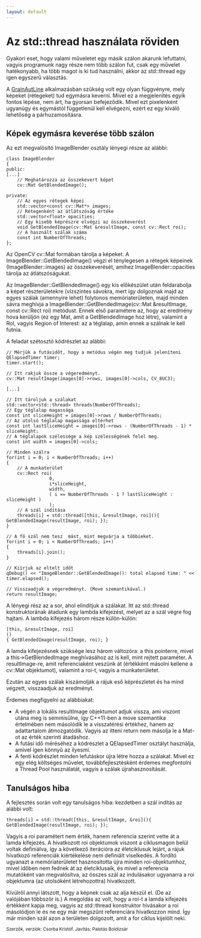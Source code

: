 ```yaml
---
layout: default
---
```


# Az std::thread használata röviden

Gyakori eset, hogy valami műveletet egy másik szálon akarunk lefuttatni, vagyis programunk nagy része nem több szálon fut, csak egy művelet hatékonyabb, ha több magot is ki tud használni, akkor az std::thread egy igen egyszerű választás.

A [GrainAutLine](http://bmeaut.github.io/grainautline/) alkalmazásban szükség volt egy olyan függvényre, mely képeket (rétegeket) tud egymásra keverni. Mivel ez a megjelenítés egyik fontos lépése, nem árt, ha gyorsan befejeződik. Mivel ezt pixelenként ugyanúgy és egymástól függetlenül kell elvégezni, ezért ez egy kiváló lehetőség a párhuzamosításra.

## Képek egymásra keverése több szálon

Az ezt megvalósító ImageBlender osztály lényegi része az alábbi:

    class ImageBlender
    {
    public:
    [...]
        // Meghatározza az összekevert képet
        cv::Mat GetBlendedImage();

    private:
        // Az egyes rétegek képei
        std::vector<const cv::Mat*> images;
        // Rétegenként az átlátszóság értéke
        std::vector<float> opacities;
        // Egy kisebb képrészre elvégzi az összekeverést
        void GetBlendedImage(cv::Mat &resultImage, const cv::Rect roi);
        // A használt szálak száma
        const int NumberOfThreads;
    };

Az OpenCV cv::Mat formában tárolja a képeket. A ImageBlender::GetBlendedImage() végzi el ténylegesen a rétegek képeinek (ImageBlender::images) az összekeverését, amihez ImageBlender::opacities tárolja az átlátszóságukat.

Az ImageBlender::GetBlendedImage() egy kis előkészület után feldarabolja a képet részterületekre (vízszintes sávokra, mert így dolgoznak majd az egyes szálak (amennyire lehet) folytonos memóriaterületen, majd minden sávra meghívja a ImageBlender::GetBlendedImage(cv::Mat &resultImage, const cv::Rect roi) metódust. Ennek első paramétere az, hogy az eredmény hova kerüljön (ez egy Mat, amit a GetBlendedImage hoz létre), valamint a RoI, vagyis Region of Interest: az a téglalap, amin ennek a szálnak le kell futnia.

A feladat szétosztó kódrészlet az alábbi:

	// Mérjük a futásidőt, hogy a metódus végén meg tudjuk jeleníteni
    QElapsedTimer timer;
    timer.start();

	// Itt rakjuk össze a végeredményt.
    cv::Mat resultImage(images[0]->rows, images[0]->cols, CV_8UC3);

	[...]

	// Itt tároljuk a szálakat
    std::vector<std::thread> threads(NumberOfThreads);
	// Egy téglalap magassága
    const int sliceHeight = images[0]->rows / NumberOfThreads;
	// Az utolsó téglalap magassága eltérhet
    const int lastSliceHeight = images[0]->rows - (NumberOfThreads - 1) * sliceHeight;
	// A téglalapok szélessége a kép szélességének felel meg.
    const int width = images[0]->cols;

	// Minden szálra
    for(int i = 0; i < NumberOfThreads; i++)
    {
		// A munkaterület
        cv::Rect roi(
                    0,
                    i*sliceHeight,
                    width,
                    ( i == NumberOfThreads - 1 ? lastSliceHeight : sliceHeight )
                    );
		// A szál indítása        
		threads[i] = std::thread([this, &resultImage, roi](){ GetBlendedImage(resultImage, roi); });
    }

	// A fő szál nem tesz  mást, mint megvárja a többieket.
    for(int i = 0; i < NumberOfThreads; i++)
    {
        threads[i].join();
    }

	// Kiírjuk az eltelt időt
    qDebug() << "ImageBlender::GetBlendedImage(): total elapsed time: " << timer.elapsed();

	// Visszaadjuk a végeredményt. (Move szemantikával.)
    return resultImage;
 
A lényegi rész az a sor, ahol elindítjuk a szálakat. Itt az std::thread konstruktorának átadunk egy lambda kifejezést, melyet az a szál végre fog hajtani. A lambda kifejezés három része külön-külön:

	[this, &resultImage, roi]
	()
	{ GetBlendedImage(resultImage, roi); }

A lamda kifejezésnek szüksége lesz három változóra: a this pointerre, mivel a this->GetBlendedImage meghívásához az is kell, mint rejtett paraméter. A resultImage-re, amit referenciaként veszünk át (értékként másolni kellene a cv::Mat objektumot), valamint a roi-t, vagyis a munkaterületet.

Ezután az egyes szálak kiszámolják a rájuk eső képrészletet és ha mind végzett, visszaadjuk az eredményt.

Érdemes megfigyelni az alábbiakat:

  * A végén a lokális resultImage objektumot adjuk vissza, ami viszont utána meg is semmisülne, így C++11-ben a move szemantika értelmében nem másolódik le a visszatérési értékhez, hanem az adattartalom átmozgatódik. Vagyis az itteni return nem másolja le a Mat-ot az érték szerinti átadáshoz.
  * A futási idő méréséhez a kódrészlet a QElapsedTimer osztályt használja, amivel igen könnyű az ilyesmi.
  * A fenti kódrészlet minden lefutáskor újra létre hozza a szálakat. Mivel ez egy elég költséges művelet, továbbfejlesztésként érdemes megfontolni a Thread Pool használatát, vagyis a szálak újrahasznosítását.

## Tanulságos hiba

A fejlesztés során volt egy tanulságos hiba: kezdetben a szál indítás az alábbi volt:

	threads[i] = std::thread([this, &resultImage, &roi](){ GetBlendedImage(resultImage, roi); });

Vagyis a roi paramétert nem érték, hanem referencia szerint vette át a lamda kifejezés. A hivatkozott roi objektumok viszont a ciklusmagon belül voltak definiálva, így a következő iterációra az életciklusuk lejárt, a rájuk hivatkozó referenciák kiértékelése nem definiált viselkedés. A fordító ugyanazt a memóriaterületet hasznosította újra minden roi-objektumhoz, mivel időben nem fednek át az életciklusaik, és mivel a referencia mutatóként van megvalósítva, az összes szál az indulásakor ugyanarra a roi objektumra (az utolsóként létrehozottra) hivatkozott.

Kívülről annyi látszott, hogy a képnek csak az alja készül el. (De az valójában többször is.) A megoldás az volt, hogy a roi-t a lamda kifejezés értékként kapja meg, vagyis az std::thread konstruktor hívásakor a roi másolódjon le és ne egy már megszűnt referenciára hivatkozzon mind. Így már minden szál azon a területen dolgozott, amit a for ciklus kijelölt neki.

<small>Szerzők, verziók: Csorba Kristóf. Javítás: Palotás Boldizsár</small>
